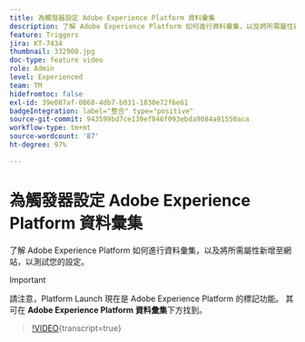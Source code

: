 ```yaml
---
title: 為觸發器設定 Adobe Experience Platform 資料彙集
description: 了解 Adobe Experience Platform 如何進行資料彙集，以及將所需屬性新增至網站，以測試您的設定。
feature: Triggers
jira: KT-7434
thumbnail: 332908.jpg
doc-type: feature video
role: Admin
level: Experienced
team: TM
hidefromtoc: false
exl-id: 39e087af-0868-4db7-b031-1830e72f6e61
badgeIntegration: label="整合" type="positive"
source-git-commit: 943599bd7ce139ef846f093ebda9084a91550aca
workflow-type: tm+mt
source-wordcount: '87'
ht-degree: 97%

---
```


# 為觸發器設定 Adobe Experience Platform 資料彙集

了解 Adobe Experience Platform 如何進行資料彙集，以及將所需屬性新增至網站，以測試您的設定。

>[!IMPORTANT]
>
> 請注意，Platform Launch 現在是 Adobe Experience Platform 的標記功能。 其可在 **Adobe Experience Platform 資料彙集**&#x200B;下方找到。

>[!VIDEO](https://video.tv.adobe.com/v/332908?learn=on){transcript=true}
